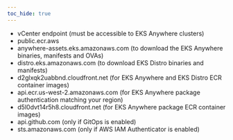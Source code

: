 ```yaml
---
toc_hide: true
---
```

* vCenter endpoint (must be accessible to EKS Anywhere clusters)
* public.ecr.aws
* anywhere-assets.eks.amazonaws.com (to download the EKS Anywhere binaries, manifests and OVAs)
* distro.eks.amazonaws.com (to download EKS Distro binaries and manifests)
* d2glxqk2uabbnd.cloudfront.net (for EKS Anywhere and EKS Distro ECR container images)
* api.ecr.us-west-2.amazonaws.com (for EKS Anywhere package authentication matching your region)
* d5l0dvt14r5h8.cloudfront.net (for EKS Anywhere package ECR container images)
* api.github.com (only if GitOps is enabled)
* sts.amazonaws.com (only if AWS IAM Authenticator is enabled)